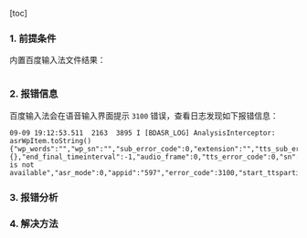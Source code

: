 [toc]

### 1. 前提条件

内置百度输入法文件结果：

```
```



### 2. 报错信息

百度输入法会在语音输入界面提示 `3100` 错误，查看日志发现如下报错信息：

```
09-09 19:12:53.511  2163  3895 I [BDASR_LOG] AnalysisInterceptor: asrWpItem.toString(){"wp_words":"","wp_sn":"","sub_error_code":0,"extension":"","tts_sub_error_code":0,"pid":597,"tts_error_des":"","start_type":"0","time_interval":38437,"asr_switch":"none","protocol_error_des":"","debug_info":{},"end_final_timeinterval":-1,"audio_frame":0,"tts_error_code":0,"sn":"","protocol_link_switch_type":"","key":"com.baidu.input_nlu","start_parital_timeinterval":-1,"timestamp":1631185973461,"real_mode":"online","net_type":"4G","index":51,"url":"https:\/\/vse.baidu.com\/v2","protocol_type":"v2","error_des":"VAD is not available","asr_mode":0,"appid":"597","error_code":3100,"start_ttspartial_timeinterval":-1}
```

### 3. 报错分析



### 4. 解决方法

